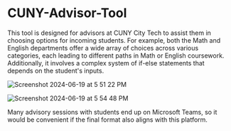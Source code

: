 # CUNY-Advisor-Tool

This tool is designed for advisors at CUNY City Tech to assist them in choosing options for incoming students. For example, both the Math and English departments offer a wide array of choices across various categories, each leading to different paths in Math or English coursework. Additionally, it involves a complex system of if-else statements that depends on the student's inputs. 

![Screenshot 2024-06-19 at 5 51 22 PM](https://github.com/Foxxenn/CUNY-Advisor-Tool/assets/100239801/d21ff6a1-12c7-4338-b5e7-ce5f85a4b295)


![Screenshot 2024-06-19 at 5 54 48 PM](https://github.com/Foxxenn/CUNY-Advisor-Tool/assets/100239801/7c59127c-b986-4112-b4c9-941f870ab27b)

Many advisory sessions with students end up on Microsoft Teams, so it would be convenient if the final format also aligns with this platform.
